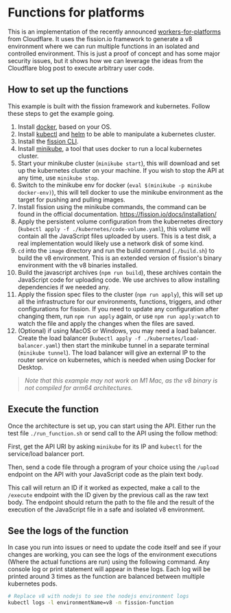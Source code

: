 # Functions for platforms
This is an implementation of the recently announced [workers-for-platforms](https://blog.cloudflare.com/workers-for-platforms)
from Cloudflare. It uses the fission.io framework to generate a v8 environment where we can run multiple functions 
in an isolated and controlled environment. This is just a proof of concept and has some major security issues, but 
it shows how we can leverage the ideas from the Cloudflare blog post to execute arbitrary user code.

## How to set up the functions
This example is built with the fission framework and kubernetes. Follow these steps to get the example going.

1. Install [docker](https://docs.docker.com/get-docker/), based on your OS.
2. Install [kubectl](https://kubernetes.io/docs/tasks/tools/) and [helm](https://helm.sh/docs/intro/install/) to be 
   able to manipulate a kubernetes cluster.
3. Install the [fission CLI](https://fission.io/docs/installation/#install-fission-cli).
4. Install [minikube](https://minikube.sigs.k8s.io/docs/start/), a tool that uses docker to run a local kubernetes cluster.
5. Start your minikube cluster (`minikube start`), this will download and set up the kubernetes cluster on your 
   machine. If you wish to stop the API at any time, use `minikube stop`.
6. Switch to the minikube env for docker (`eval $(minikube -p minikube docker-env)`), this will tell docker to use 
   the minikube environment as the target for pushing and pulling images. 
7. Install fission using the minikube commands, the command can be found in the official documentation. https://fission.io/docs/installation/
8. Apply the persistent volume configuration from the kubernetes directory (`kubectl apply -f ./kubernetes/code-volume.yaml`), 
   this volume will contain all the JavaScript files uploaded by users. This is a test disk, a real implementation 
   would likely use a network disk of some kind.
9. `cd` into the `image` directory and run the build command (`./build.sh`) to build the v8 environment. This is an 
   extended version of fission's binary environment with the v8 binaries installed.
10. Build the javascript archives (`npm run build`), these archives contain the JavaScript code for uploading code. 
    We use archives to allow installing dependencies if we needed any.
11. Apply the fission spec files to the cluster (`npm run apply`), this will set up all the infrastructure for our 
    environments, functions, triggers, and other configurations for fission. If you need to update any configuration 
    after changing them, run `npm run apply` again, or use `npm run apply:watch` to watch the file and apply the 
    changes when the files are saved.
12. (Optional) if using MacOS or Windows, you may need a load balancer. Create the load balancer
    (`kubectl apply -f ./kubernetes/load-balancer.yaml`) then start the minikube tunnel in a separate terminal 
    (`minikube tunnel`). The load balancer will give an external IP to the router service on kubernetes, which is 
    needed when using Docker for Desktop.

> _Note that this example may not work on M1 Mac, as the v8 binary is not compiled for arm64 architectures._

## Execute the function
Once the architecture is set up, you can start using the API. Either run the test file `./run_function.sh` or send 
call to the API using the follow method:

First, get the API URl by asking `minikube` for its IP and `kubectl` for the service/load balancer port.

Then, send a code file through a program of your choice using the `/upload` endpoint on the API with your JavaScript 
code as the plain text body.

This call will return an ID if it worked as expected, make a call to the `/execute` endpoint with the ID given by 
the previous call as the raw text body. The endpoint should return the path to the file and the result of the 
execution of the JavaScript file in a safe and isolated v8 environment.

## See the logs of the function
In case you run into issues or need to update the code itself and see if your changes are working, you can see the 
logs of the environment executions (Where the actual functions are run) using the following command. Any console log 
or print statement will appear in these logs. Each log will be printed around 3 times as the function are balanced 
between multiple kubernetes pods.

```bash
# Replace v8 with nodejs to see the nodejs environment logs
kubectl logs -l environmentName=v8 -n fission-function 
```
